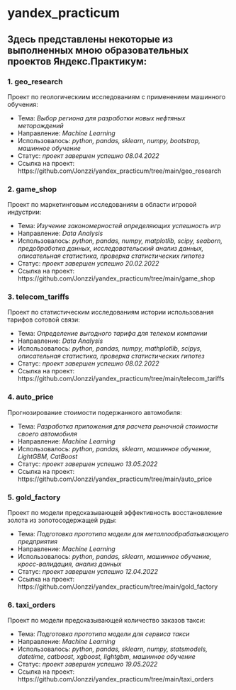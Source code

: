 <h1>yandex_practicum</h1>
<h2>Здесь представлены некоторые из выполненных мною образовательных проектов Яндекс.Практикум:</h2>
<h3>1. geo_research</h3>
Проект по геологическиим исследованиям с применением машинного обучения:
<ul>
<li>Тема: <i>Выбор региона для разработки новых нефтяных меторождений</i>
<li>Направление: <i>Machine Learning</i>
<li>Использовалось: <i>python, pandas, sklearn, numpy, bootstrap, машинное обучение</i>
<li>Статус: <i>проект завершен успешно 08.04.2022</i>
<li>Ссылка на проект: https://github.com/Jonzzi/yandex_practicum/tree/main/geo_research
</ul>
<h3>2. game_shop</h3>
Проект по маркетинговым исследованиям в области игровой индустрии:
<ul>
<li>Тема: <i>Изучение закономерностей определяющих успешность игр</i>
<li>Направление: <i>Data Analysis</i>
<li>Использовалось: <i>python, pandas, numpy, matplotlib, scipy, seaborn, предобработка данных, исследовательский анализ данных, описательная статистика, проверка статистических гипотез</i>
<li>Статус: <i>проект завершен успешно 20.02.2022</i>
<li>Ссылка на проект: https://github.com/Jonzzi/yandex_practicum/tree/main/game_shop
</ul>
<h3>3. telecom_tariffs</h3>
Проект по статистическим исследованиям истории использования тарифов сотовой связи:
<ul>
<li>Тема: <i>Определение выгодного тарифа для телеком компании</i>
<li>Направление: <i>Data Analysis</i>
<li>Использовалось: <i>python, pandas, numpy, mathplotlib, scipys, описательная статистика, проверка статистических гипотез</i>
<li>Статус: <i>проект завершен успешно 08.02.2022</i>
<li>Ссылка на проект: https://github.com/Jonzzi/yandex_practicum/tree/main/telecom_tariffs
</ul>
<h3>4. auto_price</h3>
Прогнозирование стоимости подержанного автомобиля:
<ul>
<li>Тема: <i>Разработка приложения для расчета рыночной стоимости своего автомобиля</i>
<li>Направление: <i>Machine Learning</i>
<li>Использовалось: <i>python, pandas, sklearn, машинное обучение, LightGBM, CatBoost</i>
<li>Статус: <i>проект завершен успешно 13.05.2022</i>
<li>Ссылка на проект: https://github.com/Jonzzi/yandex_practicum/tree/main/auto_price
</ul>
<h3>5. gold_factory</h3>
Проект по модели предсказывающей эффективность восстановление золота из золотосодержащей руды:
<ul>
<li>Тема: <i>Подготовка прототипа модели для металлообрабатывающего предприятия</i>
<li>Направление: <i>Machine Learning</i>
<li>Использовалось: <i>python, pandas, sklearn, машинное обучение, кросс-валидация, анализ данных</i>
<li>Статус: <i>проект завершен успешно 12.04.2022</i>
<li>Ссылка на проект: https://github.com/Jonzzi/yandex_practicum/tree/main/gold_factory
</ul>
<h3>6. taxi_orders</h3>
Проект по модели предсказывающей количество заказов такси:
<ul>
<li>Тема: <i>Подготовка прототипа модели для сервиса такси</i>
<li>Направление: <i>Machine Learning</i>
<li>Использовалось: <i>python, pandas, sklearn, numpy, statsmodels, datetime, catboost, xgboost, lightgbm, машинное обучение</i>
<li>Статус: <i>проект завершен успешно 19.05.2022</i>
<li>Ссылка на проект: https://github.com/Jonzzi/yandex_practicum/tree/main/taxi_orders
</ul>
